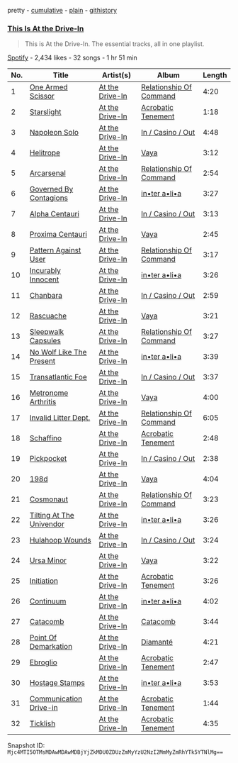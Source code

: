 pretty - [cumulative](/playlists/cumulative/37i9dQZF1DZ06evO3k8WTC.md) - [plain](/playlists/plain/37i9dQZF1DZ06evO3k8WTC) - [githistory](https://github.githistory.xyz/mackorone/spotify-playlist-archive/blob/main/playlists/plain/37i9dQZF1DZ06evO3k8WTC)

### [This Is At the Drive\-In](https://open.spotify.com/playlist/37i9dQZF1DZ06evO3k8WTC)

> This is At the Drive\-In\. The essential tracks, all in one playlist.

[Spotify](https://open.spotify.com/user/spotify) - 2,434 likes - 32 songs - 1 hr 51 min

| No. | Title | Artist(s) | Album | Length |
|---|---|---|---|---|
| 1 | [One Armed Scissor](https://open.spotify.com/track/1lg8iruuIfdRL20TMmHRzJ) | [At the Drive\-In](https://open.spotify.com/artist/5E2rtn57BM2WPjwak4kGd5) | [Relationship Of Command](https://open.spotify.com/album/0x6Y2eA8Boakdrq9x2agdF) | 4:20 |
| 2 | [Starslight](https://open.spotify.com/track/6XHu2Gur3kT47rkSWMC93p) | [At the Drive\-In](https://open.spotify.com/artist/5E2rtn57BM2WPjwak4kGd5) | [Acrobatic Tenement](https://open.spotify.com/album/7xnsCIwWMRVaVGFORsRfxP) | 1:18 |
| 3 | [Napoleon Solo](https://open.spotify.com/track/34q1w3Eh0vocZj0FOtVQAS) | [At the Drive\-In](https://open.spotify.com/artist/5E2rtn57BM2WPjwak4kGd5) | [In / Casino / Out](https://open.spotify.com/album/35qZXJifEQcpWnKP6E4oNv) | 4:48 |
| 4 | [Helitrope](https://open.spotify.com/track/6J7fIRcmQ7oLtSLmcQX3kk) | [At the Drive\-In](https://open.spotify.com/artist/5E2rtn57BM2WPjwak4kGd5) | [Vaya](https://open.spotify.com/album/1dQADTXF672pzeJPcRwjbs) | 3:12 |
| 5 | [Arcarsenal](https://open.spotify.com/track/2IHmR8p2poiSaS3cgBKmOt) | [At the Drive\-In](https://open.spotify.com/artist/5E2rtn57BM2WPjwak4kGd5) | [Relationship Of Command](https://open.spotify.com/album/0x6Y2eA8Boakdrq9x2agdF) | 2:54 |
| 6 | [Governed By Contagions](https://open.spotify.com/track/3GdvFtZvR2m9fVldPcbYEX) | [At the Drive\-In](https://open.spotify.com/artist/5E2rtn57BM2WPjwak4kGd5) | [in•ter a•li•a](https://open.spotify.com/album/3Ka6oBfQ6rdAvQ1kK9KYvX) | 3:27 |
| 7 | [Alpha Centauri](https://open.spotify.com/track/2x8kLwGz0RiL2Tos882nZt) | [At the Drive\-In](https://open.spotify.com/artist/5E2rtn57BM2WPjwak4kGd5) | [In / Casino / Out](https://open.spotify.com/album/35qZXJifEQcpWnKP6E4oNv) | 3:13 |
| 8 | [Proxima Centauri](https://open.spotify.com/track/0UN5gnkNRusYyOcFIEP8f7) | [At the Drive\-In](https://open.spotify.com/artist/5E2rtn57BM2WPjwak4kGd5) | [Vaya](https://open.spotify.com/album/1dQADTXF672pzeJPcRwjbs) | 2:45 |
| 9 | [Pattern Against User](https://open.spotify.com/track/3PERap2TPq6ZiJzkjdeP0T) | [At the Drive\-In](https://open.spotify.com/artist/5E2rtn57BM2WPjwak4kGd5) | [Relationship Of Command](https://open.spotify.com/album/0x6Y2eA8Boakdrq9x2agdF) | 3:17 |
| 10 | [Incurably Innocent](https://open.spotify.com/track/6r4qdXgCys0VC22dmMdpwn) | [At the Drive\-In](https://open.spotify.com/artist/5E2rtn57BM2WPjwak4kGd5) | [in•ter a•li•a](https://open.spotify.com/album/3Ka6oBfQ6rdAvQ1kK9KYvX) | 3:26 |
| 11 | [Chanbara](https://open.spotify.com/track/5Gh7uZTnZx3bpCyGaY7wpt) | [At the Drive\-In](https://open.spotify.com/artist/5E2rtn57BM2WPjwak4kGd5) | [In / Casino / Out](https://open.spotify.com/album/35qZXJifEQcpWnKP6E4oNv) | 2:59 |
| 12 | [Rascuache](https://open.spotify.com/track/2VzLvjB0nNqqiVVWKFDV0n) | [At the Drive\-In](https://open.spotify.com/artist/5E2rtn57BM2WPjwak4kGd5) | [Vaya](https://open.spotify.com/album/1dQADTXF672pzeJPcRwjbs) | 3:21 |
| 13 | [Sleepwalk Capsules](https://open.spotify.com/track/3S59EdH9sqkEewzw9ucbna) | [At the Drive\-In](https://open.spotify.com/artist/5E2rtn57BM2WPjwak4kGd5) | [Relationship Of Command](https://open.spotify.com/album/0x6Y2eA8Boakdrq9x2agdF) | 3:27 |
| 14 | [No Wolf Like The Present](https://open.spotify.com/track/3SOnqTBVSYTKmqbIBf6OPV) | [At the Drive\-In](https://open.spotify.com/artist/5E2rtn57BM2WPjwak4kGd5) | [in•ter a•li•a](https://open.spotify.com/album/3Ka6oBfQ6rdAvQ1kK9KYvX) | 3:39 |
| 15 | [Transatlantic Foe](https://open.spotify.com/track/6dryGcKWMxgy3cFtzsoZkC) | [At the Drive\-In](https://open.spotify.com/artist/5E2rtn57BM2WPjwak4kGd5) | [In / Casino / Out](https://open.spotify.com/album/35qZXJifEQcpWnKP6E4oNv) | 3:37 |
| 16 | [Metronome Arthritis](https://open.spotify.com/track/6qNexfLfNiGD3RPiaUvqNT) | [At the Drive\-In](https://open.spotify.com/artist/5E2rtn57BM2WPjwak4kGd5) | [Vaya](https://open.spotify.com/album/1dQADTXF672pzeJPcRwjbs) | 4:00 |
| 17 | [Invalid Litter Dept.](https://open.spotify.com/track/10X9Qfib5tGIwM5wOXUa5G) | [At the Drive\-In](https://open.spotify.com/artist/5E2rtn57BM2WPjwak4kGd5) | [Relationship Of Command](https://open.spotify.com/album/0x6Y2eA8Boakdrq9x2agdF) | 6:05 |
| 18 | [Schaffino](https://open.spotify.com/track/1dYBzV2cObLLx8SLqx4hWT) | [At the Drive\-In](https://open.spotify.com/artist/5E2rtn57BM2WPjwak4kGd5) | [Acrobatic Tenement](https://open.spotify.com/album/7xnsCIwWMRVaVGFORsRfxP) | 2:48 |
| 19 | [Pickpocket](https://open.spotify.com/track/7tXHRWpHsYH8Yy8w7v4N7d) | [At the Drive\-In](https://open.spotify.com/artist/5E2rtn57BM2WPjwak4kGd5) | [In / Casino / Out](https://open.spotify.com/album/35qZXJifEQcpWnKP6E4oNv) | 2:38 |
| 20 | [198d](https://open.spotify.com/track/4YvaVYEOZdrpwd6HlalDXO) | [At the Drive\-In](https://open.spotify.com/artist/5E2rtn57BM2WPjwak4kGd5) | [Vaya](https://open.spotify.com/album/1dQADTXF672pzeJPcRwjbs) | 4:04 |
| 21 | [Cosmonaut](https://open.spotify.com/track/24aqWL70wk57xR2OfYnu37) | [At the Drive\-In](https://open.spotify.com/artist/5E2rtn57BM2WPjwak4kGd5) | [Relationship Of Command](https://open.spotify.com/album/0x6Y2eA8Boakdrq9x2agdF) | 3:23 |
| 22 | [Tilting At The Univendor](https://open.spotify.com/track/2XTkqT27bvrLZpuNI70DmH) | [At the Drive\-In](https://open.spotify.com/artist/5E2rtn57BM2WPjwak4kGd5) | [in•ter a•li•a](https://open.spotify.com/album/3Ka6oBfQ6rdAvQ1kK9KYvX) | 3:26 |
| 23 | [Hulahoop Wounds](https://open.spotify.com/track/3uwAwOdZubXp2xdN8t85cw) | [At the Drive\-In](https://open.spotify.com/artist/5E2rtn57BM2WPjwak4kGd5) | [In / Casino / Out](https://open.spotify.com/album/35qZXJifEQcpWnKP6E4oNv) | 3:24 |
| 24 | [Ursa Minor](https://open.spotify.com/track/6xfIRp2iifXKbNYOUsLY76) | [At the Drive\-In](https://open.spotify.com/artist/5E2rtn57BM2WPjwak4kGd5) | [Vaya](https://open.spotify.com/album/1dQADTXF672pzeJPcRwjbs) | 3:22 |
| 25 | [Initiation](https://open.spotify.com/track/4MGBUqFoUnxiiiwXrFHRJJ) | [At the Drive\-In](https://open.spotify.com/artist/5E2rtn57BM2WPjwak4kGd5) | [Acrobatic Tenement](https://open.spotify.com/album/7xnsCIwWMRVaVGFORsRfxP) | 3:26 |
| 26 | [Continuum](https://open.spotify.com/track/5z5DVvRd8Wkr9fWz8Pb64A) | [At the Drive\-In](https://open.spotify.com/artist/5E2rtn57BM2WPjwak4kGd5) | [in•ter a•li•a](https://open.spotify.com/album/3Ka6oBfQ6rdAvQ1kK9KYvX) | 4:02 |
| 27 | [Catacomb](https://open.spotify.com/track/57ZTyoRXlwQrhXZuq0cfCQ) | [At the Drive\-In](https://open.spotify.com/artist/5E2rtn57BM2WPjwak4kGd5) | [Catacomb](https://open.spotify.com/album/6rMTnk6gBiqzqKIvn1Ruj1) | 3:44 |
| 28 | [Point Of Demarkation](https://open.spotify.com/track/6v3MSw7N5mKTgKFjXtTwFo) | [At the Drive\-In](https://open.spotify.com/artist/5E2rtn57BM2WPjwak4kGd5) | [Diamanté](https://open.spotify.com/album/6lk1L7N4hCcDnNMaHKhAMf) | 4:21 |
| 29 | [Ebroglio](https://open.spotify.com/track/6lXXFgQwctMBep5lEWX7Ei) | [At the Drive\-In](https://open.spotify.com/artist/5E2rtn57BM2WPjwak4kGd5) | [Acrobatic Tenement](https://open.spotify.com/album/7xnsCIwWMRVaVGFORsRfxP) | 2:47 |
| 30 | [Hostage Stamps](https://open.spotify.com/track/2brkhCo9HHjt3Z2ThG8eel) | [At the Drive\-In](https://open.spotify.com/artist/5E2rtn57BM2WPjwak4kGd5) | [in•ter a•li•a](https://open.spotify.com/album/3Ka6oBfQ6rdAvQ1kK9KYvX) | 3:53 |
| 31 | [Communication Drive\-in](https://open.spotify.com/track/3F3kBSAsSongfPxmwF83ln) | [At the Drive\-In](https://open.spotify.com/artist/5E2rtn57BM2WPjwak4kGd5) | [Acrobatic Tenement](https://open.spotify.com/album/7xnsCIwWMRVaVGFORsRfxP) | 1:44 |
| 32 | [Ticklish](https://open.spotify.com/track/2mNBIB5IaWgCl9HPYrr5YM) | [At the Drive\-In](https://open.spotify.com/artist/5E2rtn57BM2WPjwak4kGd5) | [Acrobatic Tenement](https://open.spotify.com/album/7xnsCIwWMRVaVGFORsRfxP) | 4:35 |

Snapshot ID: `Mjc4MTI5OTMsMDAwMDAwMDBjYjZkMDU0ZDUzZmMyYzU2NzI2MmMyZmRhYTk5YTNlMg==`
